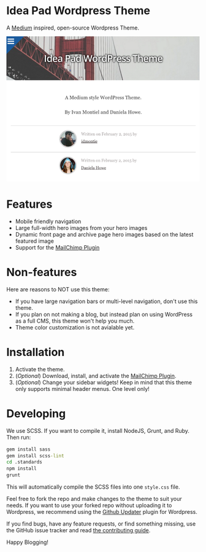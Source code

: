 # Idea Pad Wordpress Theme

A [Medium](http://medium.com) inspired, open-source Wordpress Theme.

![Idea Pad Preview](/screenshot.png)

# Features

* Mobile friendly navigation
* Large full-width hero images from your hero images
* Dynamic front page and archive page hero images based on the latest featured image
* Support for the [MailChimp Plugin](https://wordpress.org/plugins/mailchimp-for-wp/)

# Non-features

Here are reasons to NOT use this theme:

* If you have large navigation bars or multi-level navigation, don't use this theme.
* If you plan on not making a blog, but instead plan on using WordPress as a full CMS, this theme won't help you much.
* Theme color customization is not avialable yet.

# Installation

1. Activate the theme.
2. (*Optional*) Download, install, and activate the [MailChimp Plugin](https://wordpress.org/plugins/mailchimp-for-wp/).
3. (*Optional*) Change your sidebar widgets! Keep in mind that this theme only supports minimal header menus. One level only!

# Developing

We use SCSS.  If you want to compile it, install NodeJS, Grunt, and Ruby. Then run:

```cmd
gem install sass
gem install scss-lint
cd .standards
npm install
grunt
```

This will automatically compile the SCSS files into one `style.css` file.

Feel free to fork the repo and make changes to the theme to suit your needs.  If you want to use your forked repo without uploading it to Wordpress, we recommend using the [Github Updater](https://github.com/afragen/github-updater) plugin for Wordpress.

If you find bugs, have any feature requests, or find something missing, use the GitHub issue tracker and read [the contributing guide](CONTRIBUTING.md).

Happy Blogging!